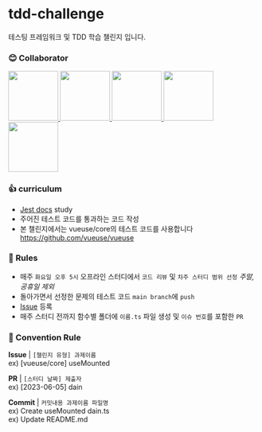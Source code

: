 # tdd-challenge
테스팅 프레임워크 및 TDD 학습 챌린지 입니다.

### 😊 Collaborator

<div>
  <a href="https://github.com/da-in">
    <img src="https://avatars.githubusercontent.com/u/66757141?v=4" width="100" style="max-width: 100%;">
  </a>
  <a href="https://github.com/dahyeon405">
    <img src="https://avatars.githubusercontent.com/u/109179856?v=4" width="100" style="max-width: 100%;">
  </a>
  <a href="https://github.com/olwooz">
    <img src="https://avatars.githubusercontent.com/u/24418404?v=4" width="100" style="max-width: 100%;">
  </a>
  <a href="https://github.com/3people">
    <img src="https://avatars.githubusercontent.com/u/22341389?v=4" width="100" style="max-width: 100%;">
  </a>
  <a href="https://github.com/hanjiwon1">
    <img src="https://avatars.githubusercontent.com/u/67074409?v=4" width="100" style="max-width: 100%;">
  </a>
</div>

### 👍 curriculum
- [Jest docs](https://jestjs.io/) study
- 주어진 테스트 코드를 통과하는 코드 작성
- 본 챌린지에서는 vueuse/core의 테스트 코드를 사용합니다  
  https://github.com/vueuse/vueuse


### 📢 Rules

- 매주 `화요일 오후 5시` 오프라인 스터디에서 `코드 리뷰` 및 `차주 스터디 범위 선정` _주말, 공휴일 제외_
- 돌아가면서 선정한 문제의 테스트 코드 `main branch`에 `push`
- [Issue](https://github.com/da-in/tdd-challenge/issues) 등록
- 매주 스터디 전까지 함수별 폴더에 `이름.ts` 파일 생성 및 `이슈 번호`를 포함한 `PR`

### 🌈 Convention Rule

**Issue** | `[챌린지 유형] 과제이름`  
ex) [vueuse/core] useMounted

**PR** | `[스터디 날짜] 제출자`  
ex) [2023-06-05] dain

**Commit** | `커밋내용 과제이름 파일명`  
ex) Create useMounted dain.ts  
ex) Update README.md

